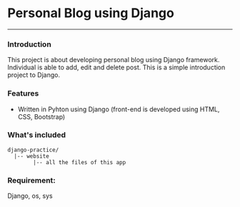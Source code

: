 # Personal  Blog using Django
***
### Introduction
This project is about developing personal blog using Django framework. Individual is able to add, edit and delete post. This is a simple introduction project to Django.
### Features
* Written in Pyhton using Django (front-end is developed using  HTML, CSS, Bootstrap)

### What's included
```
django-practice/
  |-- website
        |-- all the files of this app
```

### Requirement:
Django, os, sys

